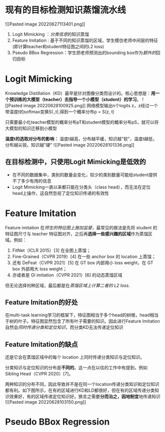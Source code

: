 # 现有的目标检测知识蒸馏流水线
![[Pasted image 20220627113401.png]]
1. Logit Mimicking ：*分类信息*的知识蒸馏
2. Feature Imitation : 基于不同的知识蒸馏的区域，学生模仿老师中间层的特征(即计算teacher和student特征图之间的L2 loss)
3. Pseudo BBox Regression：学生把老师预测出的bounding box作为*额外的*回归目标

# Logit Mimicking
Knowledge Distillation（KD）最早是针对图像分类而设计的。核心思想是：**用一个预训练的大模型（teacher）去指导一个小模型（student）的学习**。
![[Pasted image 20220628100925.png]]
网络模型输出n个logits z，z经过一个带温度t的softmax变换S(.,t),得到一个概率分布p = S(z, t)

只需要最小化teacher模型的概率分布pT和student模型的概率分布pS，就可以将大模型的知识迁移到小模型

**温度t的选取对分布的影响：**
温度t越高，分布越平缓，知识越"软"，温度t越低，分布越尖锐，知识越"硬"
![[Pasted image 20220628101336.png]]

## 在目标检测中，只使用Logit Mimicking是低效的
- 在不同的数据集中，类别的数量会变化，较少的类别数量可能给student提供不了多少有用的信息
- Logit Mimicking一直以来都只能在分类头（class head），而无法在定位head上操作，这自然忽视了定位知识传递的有效性

# Feature Imitation
Feature imitation 在*师生的特征图上施加监督*，最常见的做法是先将 student 的特征图尺寸与 teacher 特征图对齐，之后再**选择一些感兴趣的区域**作为蒸馏区域。例如：
1. FitNet（ICLR 2015）[3] 在全图上蒸馏；
2. Fine-Grained（CVPR 2019）[4] 在一些 anchor box 的 location 上蒸馏；
3. 还有 DeFeat（CVPR 2021）[5] 在 GT box 内部用小 loss weight，在 GT box 外部用大 loss weight；
4. 亦或者是 GI imitation（CVPR 2021）[6] 的动态蒸馏区域

但无论选择何种区域，最后都是在*蒸馏区域上计算二者的 L2 loss*.

## Feature Imitation的好处
在multi-task learning学习的框架下，特征图相当于多个head的树根，head相当于树的叶子。特征图显然包含了所有叶子需要的知识。因此进行Feature Imitation自然会*同时传递分类和定位知识*，而分类KD无法传递定位知识

## Feature Imitation的缺点
还是它会在蒸馏区域中的每个 location 上同时传递分类知识与定位知识。

分类知识与定位知识的分布是**不同的**。这一点在以往的工作中有提到，例如 Sibling Head（CVPR 2020）[7]。

两种知识的分布不同，因此导致并不是在同一个location传递分类知识和定位知识都有利。如下图所示，在有的区域进行KD和LD都很好，但在有的区域传递分类知识效果好，有的区域传递定位知识好。换言之需要**分而治之，因地制宜**地传递知识
![[Pasted image 20220628103150.png]]


# Pseudo BBox Regression

